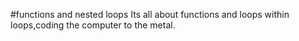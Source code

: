 #functions and nested loops Its all about functions and loops within loops,coding the computer to the metal.